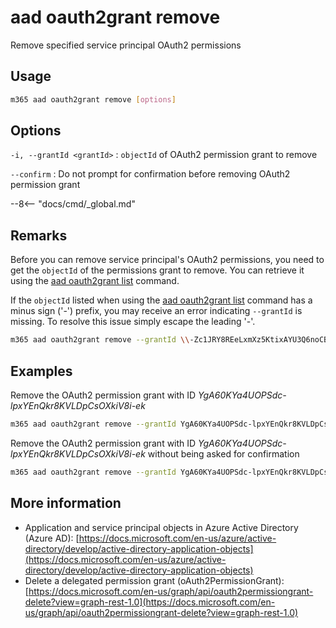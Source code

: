# aad oauth2grant remove

Remove specified service principal OAuth2 permissions

## Usage

```sh
m365 aad oauth2grant remove [options]
```

## Options

`-i, --grantId <grantId>`
: `objectId` of OAuth2 permission grant to remove

`--confirm`
: Do not prompt for confirmation before removing OAuth2 permission grant

--8<-- "docs/cmd/_global.md"

## Remarks

Before you can remove service principal's OAuth2 permissions, you need to get the `objectId` of the permissions grant to remove. You can retrieve it using the [aad oauth2grant list](./oauth2grant-list.md) command.

If the `objectId` listed when using the [aad oauth2grant list](./oauth2grant-list.md) command has a minus sign ('-') prefix, you may receive an error indicating `--grantId` is missing.  To resolve this issue simply escape the leading '-'.  

```sh
m365 aad oauth2grant remove --grantId \\-Zc1JRY8REeLxmXz5KtixAYU3Q6noCBPlhwGiX7pxmU
```

## Examples

Remove the OAuth2 permission grant with ID _YgA60KYa4UOPSdc-lpxYEnQkr8KVLDpCsOXkiV8i-ek_

```sh
m365 aad oauth2grant remove --grantId YgA60KYa4UOPSdc-lpxYEnQkr8KVLDpCsOXkiV8i-ek
```

Remove the OAuth2 permission grant with ID _YgA60KYa4UOPSdc-lpxYEnQkr8KVLDpCsOXkiV8i-ek_ without being asked for confirmation

```sh
m365 aad oauth2grant remove --grantId YgA60KYa4UOPSdc-lpxYEnQkr8KVLDpCsOXkiV8i-ek --confirm
```

## More information

- Application and service principal objects in Azure Active Directory (Azure AD): [https://docs.microsoft.com/en-us/azure/active-directory/develop/active-directory-application-objects](https://docs.microsoft.com/en-us/azure/active-directory/develop/active-directory-application-objects)
- Delete a delegated permission grant (oAuth2PermissionGrant): [https://docs.microsoft.com/en-us/graph/api/oauth2permissiongrant-delete?view=graph-rest-1.0](https://docs.microsoft.com/en-us/graph/api/oauth2permissiongrant-delete?view=graph-rest-1.0)